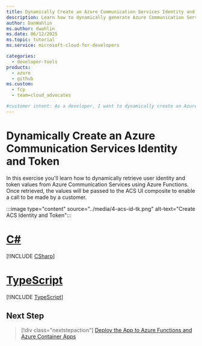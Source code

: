 ```yaml
---
title: Dynamically Create an Azure Communication Services Identity and Token
description: Learn how to dynamically generate Azure Communication Services user identities and tokens using Azure Functions. This enables secure user authentication for audio/video calling.
author: DanWahlin
ms.author: dwahlin
ms.date: 06/12/2025
ms.topic: tutorial
ms.service: microsoft-cloud-for-developers

categories:
  - developer-tools
products:
  - azure
  - github
ms.custom:
  - fcp
  - team=cloud_advocates

#customer intent: As a developer, I want to dynamically create an Azure Communication Services identity and token.
---
```


<!-- markdownlint-disable MD041 -->

# Dynamically Create an Azure Communication Services Identity and Token

In this exercise you'll learn how to dynamically retrieve user identity and token values from Azure Communication Services using Azure Functions. Once retrieved, the values will be passed to the ACS UI composite to enable a call to be made by a customer.

:::image type="content" source="../media/4-acs-id-tk.png" alt-text="Create ACS Identity and Token":::

# [C#](#tab/csharp)

[!INCLUDE [CSharp](./includes/05-create-acs-id-tk-cs.md)]

# [TypeScript](#tab/typescript)

[!INCLUDE [TypeScript](./includes/05-create-acs-id-tk-ts.md)]

## Next Step

> [!div class="nextstepaction"]
> [Deploy the App to Azure Functions and Azure Container Apps](./07-deploy-to-azure-container-apps.md)

